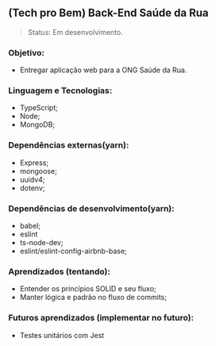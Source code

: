 ## (Tech pro Bem) Back-End Saúde da Rua 
>Status: Em desenvolvimento.

### Objetivo:
- Entregar aplicação web para a ONG Saúde da Rua.

### Linguagem e Tecnologias:
- TypeScript;
- Node;
- MongoDB;

### Dependências externas(yarn):
- Express;
- mongoose;
- uuidv4;
- dotenv;

### Dependências de desenvolvimento(yarn):
- babel;
- eslint
- ts-node-dev;
- eslint/eslint-config-airbnb-base;

### Aprendizados (tentando):
- Entender os princípios SOLID e seu fluxo;
- Manter lógica e padrão no fluxo de commits;

### Futuros aprendizados (implementar no futuro):
- Testes unitários com Jest 